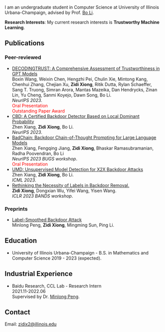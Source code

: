 I am an undergraduate student in Computer Science at University of Illinois Urbana-Champaign, advised by Prof. [Bo Li](https://aisecure.github.io).

**Research Interests**: My current research interests is **Trustworthy Machine Learning**. 

## Publications

### Peer-reviewed
- [DECODINGTRUST: A Comprehensive Assessment of Trustworthiness in GPT Models](https://arxiv.org/abs//2306.11698)
<br>Boxin Wang, Weixin Chen, Hengzhi Pei, Chulin Xie, Mintong Kang, Chenhui Zhang, Chejian Xu, **Zidi Xiong**, Ritik Dutta, Rylan Schaeffer, Sang T. Truong, Simran Arora, Mantas Mazeika, Dan Hendrycks, Zinan Lin, Yu Cheng, Sanmi Koyejo, Dawn Song, Bo Li.
<br>*NeurIPS 2023*.
<br><font color=red>Oral Presentation</font>
<br><font color=red>Outstanding Paper Award</font>
- [CBD: A Certified Backdoor Detector Based on Local Dominant Probability]()
<br>Zhen Xiang, **Zidi Xiong**, Bo Li.
<br>*NeurIPS 2023*.
- [BadChain: Backdoor Chain-of-Thought Prompting for Large Language Models](https://openreview.net/forum?id=S4cYxINzjp)
<br>Zhen Xiang, Fengqing Jiang, **Zidi Xiong**, Bhaskar Ramasubramanian, Radha Poovendran, Bo Li
<br>*NeurIPS 2023 BUGS  workshop*.
<br><font color=red>Oral Presentation</font>
- [UMD: Unsupervised Model Detection for X2X Backdoor Attacks](https://arxiv.org/abs/2305.18651)
<br>Zhen Xiang, **Zidi Xiong**, Bo Li.
<br>*ICML 2023*.
- [Rethinking the Necessity of Labels in Backdoor Removal.](https://openreview.net/forum?id=Noj1Fydegod)
<br>**Zidi Xiong**, Dongxian Wu, Yifei Wang, Yisen Wang.
<br>*ICLR 2023 BANDS workshop*.

### Preprints
- [Label-Smoothed Backdoor Attack](https://arxiv.org/abs/2202.11203)
<br>Minlong Peng, **Zidi Xiong**, Mingming Sun, Ping Li.

## Education
- University of Illinois Urbana-Champaign - B.S. in Mathematics and Computer Science 2019 - 2023 (expected). 

## Industrial Experience
- Baidu Research, CCL Lab - Research Intern
<br> 2021.11-2022.06
<br> Supervised by Dr. [Minlong Peng](https://v-mipeng.github.io).


## Contact
Email: zidix2@illinois.edu
